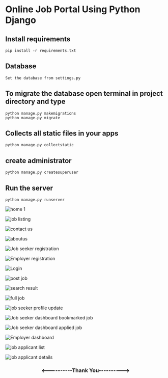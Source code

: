 # Online Job Portal Using Python Django     

## Install requirements
```
pip install -r requirements.txt
```

## Database
```
Set the database from settings.py
```

## To migrate the database open terminal in project directory and type
```
python manage.py makemigrations
python manage.py migrate
```

## Collects all static files in your apps
```
python manage.py collectstatic
```

## create administrator
```
python manage.py createsuperuser
```

## Run the server
```
python manage.py runserver
```

![home 1](https://github.com/Wasim-Afreeth-Z/Online-Job-Portal-Using-Python-Django/assets/126801455/1e2b51c3-0221-4889-a1d5-7e0568c86cbb)

![job listing](https://github.com/Wasim-Afreeth-Z/Online-Job-Portal-Using-Python-Django/assets/126801455/ba277bd6-a71f-47ce-9845-8300476f2545)

![contact us](https://github.com/Wasim-Afreeth-Z/Online-Job-Portal-Using-Python-Django/assets/126801455/055061f9-9c00-4c6b-8e3c-219d9cc48e39)

![aboutus](https://github.com/Wasim-Afreeth-Z/Online-Job-Portal-Using-Python-Django/assets/126801455/1512951a-03e2-4a90-8b32-1b4ba697b8f8)

![Job seeker registration](https://github.com/Wasim-Afreeth-Z/Online-Job-Portal-Using-Python-Django/assets/126801455/64aa90e4-b476-43bc-bfdb-8aa40331869a)

![Employer registration](https://github.com/Wasim-Afreeth-Z/Online-Job-Portal-Using-Python-Django/assets/126801455/d013a6b6-35fa-4556-a28a-15ac4267644c)

![Login](https://github.com/Wasim-Afreeth-Z/Online-Job-Portal-Using-Python-Django/assets/126801455/bb0cf2e6-fb37-4508-8465-a22e61b03fa3)

![post job](https://github.com/Wasim-Afreeth-Z/Online-Job-Portal-Using-Python-Django/assets/126801455/98939433-a7a1-40f8-a3a2-4de70c5f9301)

![search result](https://github.com/Wasim-Afreeth-Z/Online-Job-Portal-Using-Python-Django/assets/126801455/6ad592ae-5fd5-45f3-93a0-7290345a25c8)

![full job](https://github.com/Wasim-Afreeth-Z/Online-Job-Portal-Using-Python-Django/assets/126801455/d880ae59-daf5-40d0-8f1b-9caf24accd69)

![job seeker profile update](https://github.com/Wasim-Afreeth-Z/Online-Job-Portal-Using-Python-Django/assets/126801455/fa24a9be-09d9-44c0-8835-f8815d99b21e)

![Job seeker dashboard bookmarked job](https://github.com/Wasim-Afreeth-Z/Online-Job-Portal-Using-Python-Django/assets/126801455/acce1d10-b510-495d-9b30-5d61fd98b353)

![Job seeker dashboard applied job](https://github.com/Wasim-Afreeth-Z/Online-Job-Portal-Using-Python-Django/assets/126801455/62e3dc6a-7734-4440-8cfe-36939377ebb4)

![Employer dashboard](https://github.com/Wasim-Afreeth-Z/Online-Job-Portal-Using-Python-Django/assets/126801455/47d9420b-5941-4c6a-85eb-dc59679ae72b)

![job applicant list](https://github.com/Wasim-Afreeth-Z/Online-Job-Portal-Using-Python-Django/assets/126801455/7d0a8b87-104f-40cd-bd8f-adf271b7a944)

![job applicant details](https://github.com/Wasim-Afreeth-Z/Online-Job-Portal-Using-Python-Django/assets/126801455/fc540764-4525-4581-b8a7-01702263e80f)

<div align="center">
    <h3><----------Thank You----------><h3>
</div>

